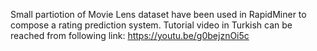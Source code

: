 Small partiotion of Movie Lens dataset have been used in RapidMiner to compose a rating prediction system.
Tutorial video in Turkish can be reached from following link: https://youtu.be/g0bejznOi5c

